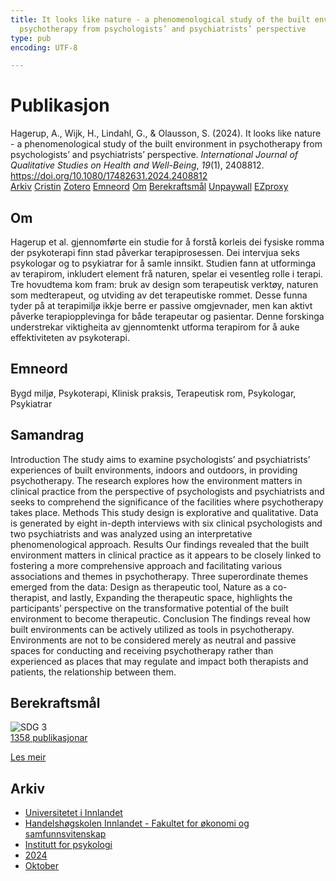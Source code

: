 ```yaml
---
title: It looks like nature - a phenomenological study of the built environment in
  psychotherapy from psychologists’ and psychiatrists’ perspective
type: pub
encoding: UTF-8

---
```

<h1>Publikasjon</h1>
<article id="csl-bib-container-WXQ4ZN9L" class="csl-bib-container">
  <div class="csl-bib-body"> <div class="csl-entry">Hagerup, A., Wijk, H., Lindahl, G., &#38; Olausson, S. (2024). It looks like nature - a phenomenological study of the built environment in psychotherapy from psychologists’ and psychiatrists’ perspective. <i>International Journal of Qualitative Studies on Health and Well-Being</i>, <i>19</i>(1), 2408812. <a href="https://doi.org/10.1080/17482631.2024.2408812">https://doi.org/10.1080/17482631.2024.2408812</a></div> </div>
  <div class="csl-bib-buttons">
    <a href="#taxonomy-article-WXQ4ZN9L" alt="archive" class="csl-bib-button">Arkiv</a>
    <a href="https://app.cristin.no/results/show.jsf?id=2312273" alt="Cristin" class="csl-bib-button">Cristin</a>
    <a href="http://zotero.org/groups/5881554/items/WXQ4ZN9L" alt="Zotero" class="csl-bib-button">Zotero</a>
    <a href="#keywords-article-WXQ4ZN9L" alt="keywords" class="csl-bib-button">Emneord</a>
    <a href="#about-article-WXQ4ZN9L" alt="about_pub" class="csl-bib-button">Om</a>
    <a href="#sdg-article-WXQ4ZN9L" alt="sdg" class="csl-bib-button">Berekraftsmål</a>
    <a href="https://doi.org/10.1080/17482631.2024.2408812" alt="Unpaywall" class="csl-bib-button">Unpaywall</a>
    <a href="https://doi.org/10.1080/17482631.2024.2408812" alt="EZproxy" class="csl-bib-button">EZproxy</a>
  </div>
  <div id="csl-bib-meta-container-WXQ4ZN9L"></div>
</article>
<div id="csl-bib-meta-WXQ4ZN9L" class="csl-bib-meta">
  <article id="about-article-WXQ4ZN9L" class="about_pub-article">
    <h1>Om</h1>
    Hagerup et al. gjennomførte ein studie for å forstå korleis dei fysiske romma der psykoterapi finn stad påverkar terapiprosessen. Dei intervjua seks psykologar og to psykiatrar for å samle innsikt. Studien fann at utforminga av terapirom, inkludert element frå naturen, spelar ei vesentleg rolle i terapi. Tre hovudtema kom fram: bruk av design som terapeutisk verktøy, naturen som medterapeut, og utviding av det terapeutiske rommet. Desse funna tyder på at terapimiljø ikkje berre er passive omgjevnader, men kan aktivt påverke terapiopplevinga for både terapeutar og pasientar. Denne forskinga understrekar viktigheita av gjennomtenkt utforma terapirom for å auke effektiviteten av psykoterapi.
  </article>
  <article id="keywords-article-WXQ4ZN9L" class="keywords-article">
    <h1>Emneord</h1>
    Bygd miljø, Psykoterapi, Klinisk praksis, Terapeutisk rom, Psykologar, Psykiatrar
  </article>
  <article id="abstract-article-WXQ4ZN9L" class="abstract-article">
    <h1>Samandrag</h1>
    Introduction The study aims to examine psychologists’ and psychiatrists’ experiences of built environments, indoors and outdoors, in providing psychotherapy. The research explores how the environment matters in clinical practice from the perspective of psychologists and psychiatrists and seeks to comprehend the significance of the facilities where psychotherapy takes place. Methods This study design is explorative and qualitative. Data is generated by eight in-depth interviews with six clinical psychologists and two psychiatrists and was analyzed using an interpretative phenomenological approach. Results Our findings revealed that the built environment matters in clinical practice as it appears to be closely linked to fostering a more comprehensive approach and facilitating various associations and themes in psychotherapy. Three superordinate themes emerged from the data: Design as therapeutic tool, Nature as a co-therapist, and lastly, Expanding the therapeutic space, highlights the participants’ perspective on the transformative potential of the built environment to become therapeutic. Conclusion The findings reveal how built environments can be actively utilized as tools in psychotherapy. Environments are not to be considered merely as neutral and passive spaces for conducting and receiving psychotherapy rather than experienced as places that may regulate and impact both therapists and patients, the relationship between them.
  </article>
  <article id="sdg-article-WXQ4ZN9L" class="sdg-article">
    <h1>Berekraftsmål</h1>
    <div class="sdg-container"><div id="sdg3" class="sdg">
        <img src="{{< params subfolder >}}images/sdg/sdg03_nn.png" class="image" alt="SDG 3">
        <div class="sdg-overlay">
          <a href="{{< params subfolder >}}nn/archive/?sdg=3#archive" class="sdg-publication-count"><span>1358</span> publikasjonar</a>
          <p><a href="https://fn.no/om-fn/fns-baerekraftsmaal/god-helse-og-livskvalitet?lang=nno-NO" class="sdg-read-more">Les meir</a></p>
        </div>
      </div></div>
  </article>
  <article id="taxonomy-article-WXQ4ZN9L" class="taxonomy-article">
    <h1>Arkiv</h1>
    <ul>
      <li><a href="{{< params subfolder >}}nn/archive/?key=3DCRN523">Universitetet i Innlandet</a></li>
      <li><a href="{{< params subfolder >}}nn/archive/?key=DU8Q9LN9">Handelshøgskolen Innlandet - Fakultet for økonomi og samfunnsvitenskap</a></li>
      <li><a href="{{< params subfolder >}}nn/archive/?key=KTD9NXA8">Institutt for psykologi</a></li>
      <li><a href="{{< params subfolder >}}nn/archive/?key=LS3MUAPD">2024</a></li>
      <li><a href="{{< params subfolder >}}nn/archive/?key=4DYQGZ2R">Oktober</a></li>
    </ul>
  </article>
</div>
